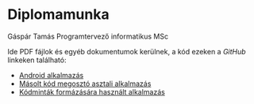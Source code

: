 # Diplomamunka

Gáspár Tamás
Programtervező informatikus MSc

Ide PDF fájlok és egyéb dokumentumok kerülnek, a kód ezeken a 
*GitHub* linkeken található:
- [Android alkalmazás](https://github.com/Gtomika/learn-java)
- [Másolt kód megosztó asztali alkalmazás](https://github.com/Gtomika/learn-java-clipsync)
- [Kódminták formázására használt alkalmazás](https://github.com/Gtomika/learn-java-code-formatter)